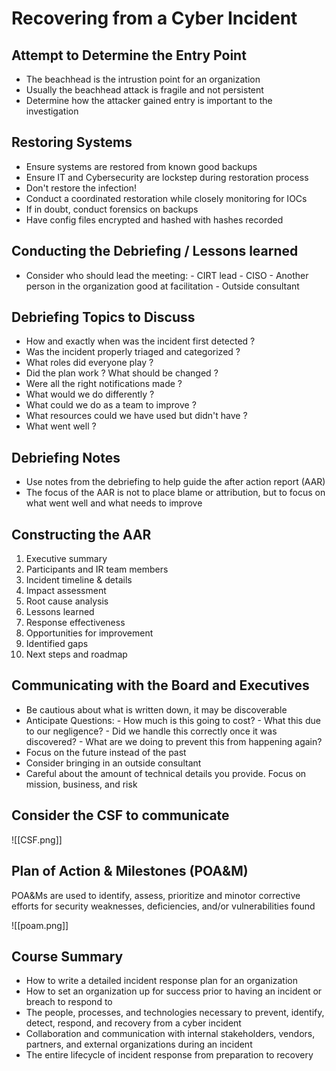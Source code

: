 # Recovering from a Cyber Incident

## Attempt to Determine the Entry Point

- The beachhead is the intrustion point for an organization
- Usually the beachhead attack is fragile and not persistent
- Determine how the attacker gained entry is important to the investigation

## Restoring Systems

- Ensure systems are restored from known good backups
- Ensure IT and Cybersecurity are lockstep during restoration process
- Don't restore the infection!
- Conduct a coordinated restoration while closely monitoring for IOCs
- If in doubt, conduct forensics on backups
- Have config files encrypted and hashed with hashes recorded

## Conducting the Debriefing / Lessons learned

- Consider who should lead the meeting:
        - CIRT lead
        - CISO
        - Another person in the organization good at facilitation
        - Outside consultant

## Debriefing Topics to Discuss

- How and exactly when was the incident first detected ?
- Was the incident properly triaged and categorized ? 
- What roles did everyone play ? 
- Did the plan work ? What should be changed ? 
- Were all the right notifications made ? 
- What would we do differently ?
- What could we do as a team to improve ? 
- What resources could we have used but didn't have ? 
- What went well ? 

## Debriefing Notes 

- Use notes from the debriefing to help guide the after action report (AAR)
- The focus of the AAR is not to place blame or attribution, but to focus on what went well and what needs to improve

## Constructing the AAR

1. Executive summary
2. Participants and IR team members
3. Incident timeline & details
4. Impact assessment
5. Root cause analysis
6. Lessons learned
7. Response effectiveness
8. Opportunities for improvement
9. Identified gaps
10. Next steps and roadmap

## Communicating with the Board and Executives

- Be cautious about what is written down, it may be discoverable
- Anticipate Questions:
        - How much is this going to cost?
        - What this due to our negligence?
        - Did we handle this correctly once it was discovered?
        - What are we doing to prevent this from happening again?
- Focus on the future instead of the past
- Consider bringing in an outside consultant
- Careful about the amount of technical details you provide. Focus on mission, business, and risk

## Consider the CSF to communicate

![[CSF.png]]

## Plan of Action & Milestones (POA&M)

POA&Ms are used to identify, assess, prioritize and minotor corrective efforts for security weaknesses, deficiencies, and/or vulnerabilities found

![[poam.png]]

## Course Summary

- How to write a detailed incident response plan for an organization
- How to set an organization up for success prior to having an incident or breach to respond to 
- The people, processes, and technologies necessary to prevent, identify, detect, respond, and recovery from a cyber incident
- Collaboration and communication with internal stakeholders, vendors, partners, and external organizations during an incident
- The entire lifecycle of incident response from preparation to recovery
